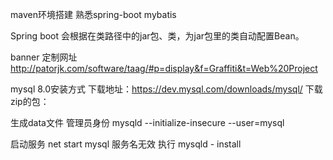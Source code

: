 maven环境搭建
熟悉spring-boot
mybatis

Spring boot 会根据在类路径中的jar包、类，为jar包里的类自动配置Bean。

banner 定制网址 http://patorjk.com/software/taag/#p=display&f=Graffiti&t=Web%20Project


mysql 8.0安装方式
下载地址：https://dev.mysql.com/downloads/mysql/
下载zip的包：

生成data文件
管理员身份
mysqld --initialize-insecure --user=mysql

启动服务
net start mysql
服务名无效
执行 mysqld - install
